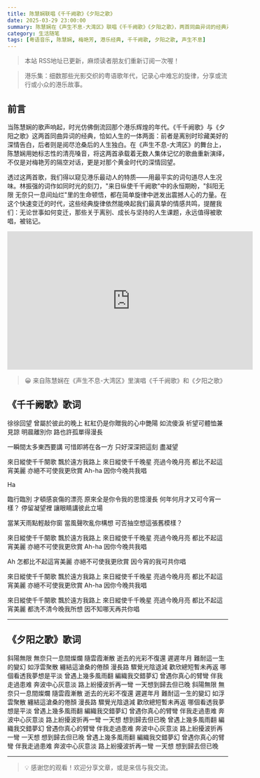 ```yaml
---
title: 陈慧娴联唱《千千阙歌》《夕阳之歌》
date: 2025-03-29 23:00:00
summary: 陈慧娴在《声生不息-大湾区》联唱《千千阙歌》《夕阳之歌》，两首同曲异词的经典对话，致敬梅艳芳与港乐黄金时代
category: 生活随笔
tags: [粤语音乐, 陈慧娴, 梅艳芳, 港乐经典, 千千阙歌, 夕阳之歌, 声生不息]
---
```


> 本站 RSS地址已更新，麻烦读者朋友们重新订阅一次喔！

> 港乐集：细数那些光影交织的粤语歌年代，记录心中难忘的旋律，分享或流行或小众的港乐故事。

## 前言

当陈慧娴的歌声响起，时光仿佛倒流回那个港乐辉煌的年代。《千千阙歌》与《夕阳之歌》这两首同曲异词的经典，恰如人生的一体两面：前者是离别时珍藏美好的深情告白，后者则是阅尽沧桑后的人生独白。在《声生不息-大湾区》的舞台上，陈慧娴用她标志性的清亮嗓音，将这两首承载着无数人集体记忆的歌曲重新演绎，不仅是对梅艳芳的隔空对话，更是对那个黄金时代的深情回望。

透过这两首歌，我们得以窥见港乐最动人的特质——用最平实的词句道尽人生况味。林振强的词作如同时光的刻刀，"来日纵使千千阙歌"中的永恒期盼，"斜阳无限 无奈只一息间灿烂"里的生命顿悟，都在简单旋律中迸发出震撼人心的力量。在这个快速变迁的时代，这些经典旋律依然能唤起我们最真挚的情感共鸣，提醒我们：无论世事如何变迁，那些关于离别、成长与坚持的人生课题，永远值得被歌唱，被铭记。

<iframe width="560" height="315" src="https://www.youtube.com/embed/a1DM7auyFmc?si=sWL4RPMoeM9qko--" title="YouTube video player" frameborder="0" allow="accelerometer; autoplay; clipboard-write; encrypted-media; gyroscope; picture-in-picture; web-share" referrerpolicy="strict-origin-when-cross-origin" allowfullscreen></iframe>

> 😀 来自陈慧娴在《声生不息-大湾区》里演唱《千千阙歌》和《夕阳之歌》

## 《千千阙歌》歌词

徐徐回望 曾屬於彼此的晚上
紅紅仍是你贈我的心中艷陽
如流傻淚 祈望可體恤兼見諒
明晨離別你 路也許孤單得漫長

一瞬間太多東西要講
可惜即將在各一方
只好深深把這刻 盡凝望

來日縱使千千闋歌 飄於遠方我路上
來日縱使千千晚星 亮過今晚月亮
都比不起這宵美麗 亦絕不可使我更欣賞
Ah-ha 因你今晚共我唱

Ha

臨行臨別 才頓感哀傷的漂亮
原來全是你令我的思憶漫長
何年何月才又可今宵一樣？
停留凝望裡 讓眼睛講彼此立場

當某天雨點輕敲你窗
當風聲吹亂你構想
可否抽空想這張舊模樣？

來日縱使千千闋歌 飄於遠方我路上
來日縱使千千晚星 亮過今晚月亮
都比不起這宵美麗 亦絕不可使我更欣賞
Ah-ha 因你今晚共我唱

Ah 怎都比不起這宵美麗
亦絕不可使我更欣賞
因今宵的我可共你唱

來日縱使千千闋歌 飄於遠方我路上
來日縱使千千晚星 亮過今晚月亮
都比不起這宵美麗 亦絕不可使我更欣賞
Ah-ha 因你今晚共我唱

來日縱使千千闋歌 飄於遠方我路上
來日縱使千千晚星 亮過今晚月亮
都比不起這宵美麗 都洗不清今晚我所想
因不知哪天再共你唱

---

## 《夕阳之歌》歌词

斜陽無限 無奈只一息間燦爛
隨雲霞漸散 逝去的光彩不復還
遲遲年月 難耐這一生的變幻
如浮雲聚散 纏結這滄桑的倦顏
漫長路 驟覺光陰退減
歡欣總短暫未再返
哪個看透我夢想是平淡
曾遇上幾多風雨翻
編織我交錯夢幻
曾遇你真心的臂彎
伴我走過患难
奔波中心灰意淡
路上紛擾波折再一彎
一天想到歸去但已晚
斜陽無限 無奈只一息間燦爛
隨雲霞漸散 逝去的光彩不復還
遲遲年月 難耐這一生的變幻
如浮雲聚散 纏結這滄桑的倦顏
漫長路 驟覺光陰退減
歡欣總短暫未再返
哪個看透我夢想是平淡
曾遇上幾多風雨翻
編織我交錯夢幻
曾遇你真心的臂彎
伴我走過患难
奔波中心灰意淡
路上紛擾波折再一彎
一天想 想到歸去但已晚
曾遇上幾多風雨翻
編織我交錯夢幻
曾遇你真心的臂彎
伴我走過患难
奔波中心灰意淡
路上紛擾波折再一彎
一天想 想到歸去但已晚
曾遇上幾多風雨翻
編織我交錯夢幻
曾遇你真心的臂彎
伴我走過患难
奔波中心灰意淡
路上紛擾波折再一彎
一天想 想到歸去但已晚

---

> 💡 感谢您的观看！欢迎分享文章，或是来信与我交流。
